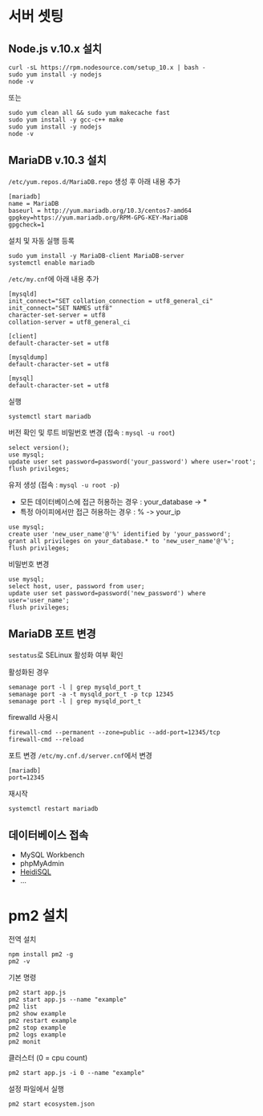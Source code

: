 # 서버 셋팅

## Node.js v.10.x 설치
```
curl -sL https://rpm.nodesource.com/setup_10.x | bash -
sudo yum install -y nodejs
node -v
```
또는
```
sudo yum clean all && sudo yum makecache fast
sudo yum install -y gcc-c++ make
sudo yum install -y nodejs
node -v
```

## MariaDB v.10.3 설치
`/etc/yum.repos.d/MariaDB.repo` 생성 후 아래 내용 추가
```
[mariadb]
name = MariaDB
baseurl = http://yum.mariadb.org/10.3/centos7-amd64
gpgkey=https://yum.mariadb.org/RPM-GPG-KEY-MariaDB
gpgcheck=1
```

설치 및 자동 실행 등록
```
sudo yum install -y MariaDB-client MariaDB-server
systemctl enable mariadb
```

`/etc/my.cnf`에 아래 내용 추가
```
[mysqld]
init_connect="SET collation_connection = utf8_general_ci"  
init_connect="SET NAMES utf8"  
character-set-server = utf8
collation-server = utf8_general_ci

[client]
default-character-set = utf8

[mysqldump]
default-character-set = utf8

[mysql]
default-character-set = utf8
```

실행
```
systemctl start mariadb
```

버전 확인 및 루트 비밀번호 변경 (접속 : `mysql -u root`)
```
select version();
use mysql;
update user set password=password('your_password') where user='root';
flush privileges;
```

유저 생성 (접속 : `mysql -u root -p`)
+ 모든 데이터베이스에 접근 허용하는 경우 : your_database -> *
+ 특정 아이피에서만 접근 허용하는 경우 : % -> your_ip
```
use mysql;
create user 'new_user_name'@'%' identified by 'your_password';
grant all privileges on your_database.* to 'new_user_name'@'%';
flush privileges;
```

비밀번호 변경
```
use mysql;
select host, user, password from user;
update user set password=password('new_password') where user='user_name';
flush privileges;
```

## MariaDB 포트 변경
`sestatus`로 SELinux 활성화 여부 확인

활성화된 경우 
```
semanage port -l | grep mysqld_port_t
semanage port -a -t mysqld_port_t -p tcp 12345
semanage port -l | grep mysqld_port_t
```

firewalld 사용시
```
firewall-cmd --permanent --zone=public --add-port=12345/tcp
firewall-cmd --reload
```

포트 변경
`/etc/my.cnf.d/server.cnf`에서 변경
```
[mariadb]
port=12345
```

재시작
```
systemctl restart mariadb
```

## 데이터베이스 접속
+ MySQL Workbench
+ phpMyAdmin
+ [HeidiSQL](https://www.heidisql.com/)
+ ...

# pm2 설치
전역 설치
```
npm install pm2 -g
pm2 -v
```

기본 명령
```
pm2 start app.js
pm2 start app.js --name "example"
pm2 list
pm2 show example
pm2 restart example
pm2 stop example
pm2 logs example
pm2 monit
```

클러스터 (0 = cpu count)
```
pm2 start app.js -i 0 --name "example"
```

설정 파일에서 실행
```
pm2 start ecosystem.json
```
